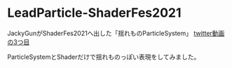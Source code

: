 # LeadParticle-ShaderFes2021

JackyGunがShaderFes2021へ出した「揺れものParticleSystem」
[twitter動画の3つ目](https://twitter.com/konchannyan/status/1472169199938449410?s=20&t=q_RYCnlXhpUcy-IBTyid5g)

ParticleSystemとShaderだけで揺れものっぽい表現をしてみました。
